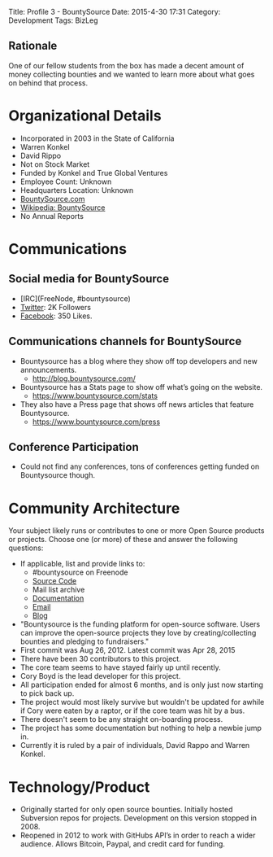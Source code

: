 Title: Profile 3 - BountySource
Date: 2015-4-30 17:31
Category: Development
Tags: BizLeg

## Rationale
One of our fellow students from the box has made a decent amount of money collecting bounties and we wanted to learn more about what goes on behind that process.

# Organizational Details
- Incorporated in 2003 in the State of California
- Warren Konkel
- David Rippo
- Not on Stock Market
- Funded by Konkel and True Global Ventures
- Employee Count: Unknown
- Headquarters Location: Unknown
- [BountySource.com](https://bountysource.com)
- [Wikipedia: BountySource](http://en.wikipedia.org/wiki/Bountysource)
- No Annual Reports

# Communications

## Social media for BountySource

- [IRC](FreeNode, #bountysource)
- [Twitter](https://twitter.com/Bountysource): 2K Followers
- [Facebook](https://www.facebook.com/BountySource): 350 Likes.

## Communications channels for BountySource
- Bountysource has a blog where they show off top developers and new announcements.
    - <http://blog.bountysource.com/>
- Bountysource has a Stats page to show off what’s going on the website.
    - <https://www.bountysource.com/stats>
- They also have a Press page that shows off news articles that feature Bountysource.
    - <https://www.bountysource.com/press>

## Conference Participation
- Could not find any conferences, tons of conferences getting funded on Bountysource though.

# Community Architecture
Your subject likely runs or contributes to one or more Open Source products or projects. Choose one (or more) of these and answer the following questions:
- If applicable, list and provide links to:
	- #bountysource on Freenode
	- [Source Code](https://github.com/bountysource/frontend/)
	- Mail list archive
	- [Documentation](https://github.com/bountysource/frontend/wiki/)
	- [Email](support@bountysource.com)
	- [Blog](http://blog.bountysource.com/)
- "Bountysource is the funding platform for open-source software. Users can improve the open-source 
projects they love by creating/collecting bounties and pledging to fundraisers."
- First commit was Aug 26, 2012. Latest commit was Apr 28, 2015
- There have been 30 contributors to this project.
- The core team seems to have stayed fairly up until recently.
- Cory Boyd is the lead developer for this project.
- All participation ended for almost 6 months, and is only just now starting to pick back up.
- The project would most likely survive but wouldn't be updated for awhile if Cory were eaten by a raptor, or if the core team was hit by a bus.
- There doesn't seem to be any straight on-boarding process.
- The project has some documentation but nothing to help a newbie jump in.
- Currently it is ruled by a pair of individuals, David Rappo and Warren Konkel.


# Technology/Product

- Originally started for only open source bounties. Initially hosted Subversion repos for projects. Development on this version stopped in 2008.
- Reopened in 2012 to work with GitHubs API’s in order to reach a wider audience. Allows Bitcoin, Paypal, and credit card for funding.